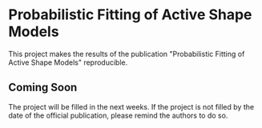 # Probabilistic Fitting of Active Shape Models
This project makes the results of the publication "Probabilistic Fitting of Active Shape Models" reproducible.

## Coming Soon
The project will be filled in the next weeks. If the project is not filled by the date of the official publication, please remind the authors to do so.
